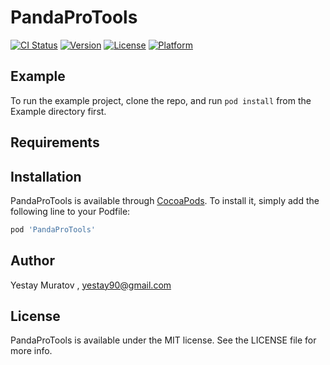 # PandaProTools

[![CI Status](https://img.shields.io/travis/yestay90@gmail.com/PandaProTools.svg?style=flat)](https://travis-ci.org/yestay90@gmail.com/PandaProTools)
[![Version](https://img.shields.io/cocoapods/v/PandaProTools.svg?style=flat)](https://cocoapods.org/pods/PandaProTools)
[![License](https://img.shields.io/cocoapods/l/PandaProTools.svg?style=flat)](https://cocoapods.org/pods/PandaProTools)
[![Platform](https://img.shields.io/cocoapods/p/PandaProTools.svg?style=flat)](https://cocoapods.org/pods/PandaProTools)

## Example

To run the example project, clone the repo, and run `pod install` from the Example directory first.

## Requirements

## Installation

PandaProTools is available through [CocoaPods](https://cocoapods.org). To install
it, simply add the following line to your Podfile:

```ruby
pod 'PandaProTools'
```

## Author

Yestay Muratov , yestay90@gmail.com

## License

PandaProTools is available under the MIT license. See the LICENSE file for more info.
